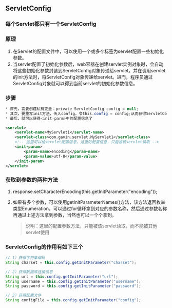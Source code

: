## ServletConfig

### 每个Servlet都只有一个ServletConfig



### 原理

1. 在Servlet的配置文件中，可以使用一个或多个<init-param>标签为servlet配置一些初始化参数。
2. 当servlet配置了初始化参数后，web容器在创建servlet实例对象时，会自动将这些初始化参数封装到ServletConfig对象传递给servlet。并在调用servlet的init方法时，将ServletConfig对象传递给servlet。进而，程序员通过ServletConfig对象就可以得到当前servlet的初始化参数信息。



### 步骤

```java
* 首先，需要创建私有变量：private ServletConfig config = null;
* 其次，要重写init方法，传入config，令this.config = config;从而获得ServletConfig对象
* 最后，就可以获得<init-parm>中的配置信息了
```
```xml
<servlet>  
    <servlet-name>MyServlet1</servlet-name>  
    <servlet-class>com.gavin.servlet.MyServlet1</servlet-class>  
    <!-- 这里可以给servlet配置信息，这里的配置信息，只能被该servlet读取 -->  
    <init-param>  
        <param-name>encoding</param-name>  
        <param-value>utf-8</param-value>  
    </init-param>  
</servlet>  
```



### 获取到参数的两种方法

1. response.setCharacterEncoding(this.getInitParameter("encoding"));  

2. 如果有多个参数，可以使用getInitParameterNames()方法，该方法返回枚举类型Enumeration，可以通过for循环拿到对应的参数名称，然后通过参数名称再通过上述方法拿到参数，当然也可以一个个拿到。

   > 说明：这里的配置参数方法，只能被该servlet读取，而不能被其他servlet使用



### ServletConfig的作用有如下三个

```java
// 1）获得字符集编码
String charset = this.config.getInitParameter("charset");

// 2）获得数据库连接信息
String url = this.config.getInitParameter("url");
String username = this.config.getInitParameter("username");
String password = this.config.getInitParameter("password");

// 3）获得配置文件
String configFile = this.config.getInitParameter("config");
```

